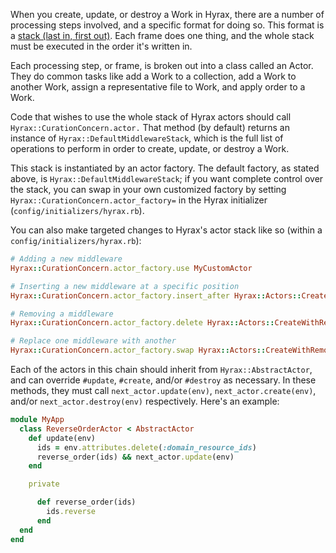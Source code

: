 When you create, update, or destroy a Work in Hyrax, there are a number of processing steps involved, and a specific format for doing so. This format is a [stack (last in, first out)](https://en.wikipedia.org/wiki/Stack_(abstract_data_type)). Each frame does one thing, and the whole stack must be executed in the order it's written in.

Each processing step, or frame, is broken out into a class called an Actor. They do common tasks like add a Work to a collection, add a Work to another Work, assign a representative file to Work, and apply order to a Work.

Code that wishes to use the whole stack of Hyrax actors should call `Hyrax::CurationConcern.actor.` That method (by default) returns an instance of `Hyrax::DefaultMiddlewareStack`, which is the full list of operations to perform in order to create, update, or destroy a Work.

This stack is instantiated by an actor factory. The default factory, as stated above, is `Hyrax::DefaultMiddlewareStack`; if you want complete control over the stack, you can swap in your own customized factory by setting `Hyrax::CurationConcern.actor_factory=` in the Hyrax initializer (`config/initializers/hyrax.rb`).

You can also make targeted changes to Hyrax's actor stack like so (within a `config/initializers/hyrax.rb`):

```ruby
# Adding a new middleware
Hyrax::CurationConcern.actor_factory.use MyCustomActor

# Inserting a new middleware at a specific position
Hyrax::CurationConcern.actor_factory.insert_after Hyrax::Actors::CreateWithRemoteFilesActor, MyCustomActor

# Removing a middleware
Hyrax::CurationConcern.actor_factory.delete Hyrax::Actors::CreateWithRemoteFilesActor

# Replace one middleware with another
Hyrax::CurationConcern.actor_factory.swap Hyrax::Actors::CreateWithRemoteFilesActor, MyCustomActor
```

Each of the actors in this chain should inherit from `Hyrax::AbstractActor`, and can override `#update`, `#create`, and/or `#destroy` as necessary. In these methods, they must call `next_actor.update(env)`, `next_actor.create(env)`, and/or `next_actor.destroy(env)` respectively. Here's an example:

```ruby
module MyApp
  class ReverseOrderActor < AbstractActor
    def update(env)
      ids = env.attributes.delete(:domain_resource_ids)
      reverse_order(ids) && next_actor.update(env)
    end

    private

      def reverse_order(ids)
        ids.reverse
      end
  end
end
```
